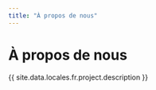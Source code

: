 ```yaml
---
title: "À propos de nous"
---
```


# À propos de nous

{{ site.data.locales.fr.project.description }}
